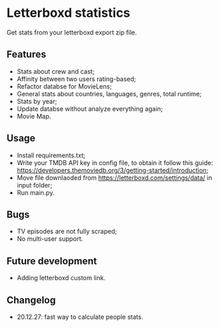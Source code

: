 # Letterboxd statistics
Get stats from your letterboxd export zip file.

## Features
- Stats about crew and cast;
- Affinity between two users rating-based;
- Refactor databse for MovieLens;
- General stats about countries, languages, genres, total runtime;
- Stats by year;
- Update databse without analyze everything again;
- Movie Map.

## Usage
- Install requirements.txt;
- Write your TMDB API key in config file, to obtain it follow this guide: https://developers.themoviedb.org/3/getting-started/introduction;
- Move file downlaoded from https://letterboxd.com/settings/data/ in input folder;
- Run main.py.

## Bugs
- TV episodes are not fully scraped;
- No multi-user support.

## Future development
- Adding letterboxd custom link.

## Changelog
- 20.12.27: fast way to calculate people stats.

